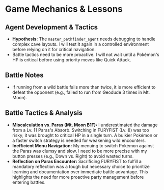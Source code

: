 # Game Mechanics & Lessons

## Agent Development & Tactics
- **Hypothesis:** The `master_pathfinder_agent` needs debugging to handle complex cave layouts. I will test it again in a controlled environment before relying on it for critical navigation.
- Battle tactics need to be more proactive. I will not wait until a Pokémon's HP is critical before using priority moves like Quick Attack.

## Battle Notes
- If running from a wild battle fails more than twice, it is more efficient to defeat the opponent (e.g., failed to run from Geodude 3 times in Mt. Moon).

## Battle Tactics & Analysis
- **Miscalculation vs. Paras (Mt. Moon B1F):** I underestimated the damage from a Lv. 11 Paras's Absorb. Switching in FURYFIST (Lv. 8) was too risky; it was brought to critical HP in a single turn. A bulkier Pokémon or a faster switch strategy is needed for weakening wild encounters.
- **Inefficient Menu Navigation:** My menuing to switch Pokémon against the Paras was clumsy and slow. I need to be more precise with my button presses (e.g., Down vs. Right) to avoid wasted turns.
- **Reflection on Paras Encounter:** Sacrificing FURYFIST to fulfill a mandatory reflection was a tough but necessary choice to prioritize learning and documentation over immediate battle advantage. This highlights the need for more proactive party management before entering battles.